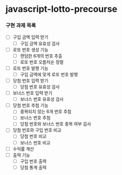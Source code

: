 # javascript-lotto-precourse

### 구현 과제 목록

- [ ] 구입 금액 입력 받기
  - [ ] 구입 금액 유효성 검사
        <br />
- [ ] 로또 번호 생성 기능
  - [ ] 랜덤한 6개의 번호 추출
  - [ ] 로또 번호 오름차순 정렬
        <br />
- [ ] 로또 번호 발행 기능
  - [ ] 구입 금액에 맞게 로또 번호 발행
        <br />
- [ ] 당첨 번호 입력 받기
  - [ ] 당첨 번호 유효성 검사
        <br />
- [ ] 보너스 번호 입력 받기
  - [ ] 보너스 번호 유효성 검사
        <br />
- [ ] 당첨 번호 추첨 기능
  - [ ] 중복되지 않는 6개 번호 추첨
  - [ ] 보너스 번호 추첨
  - [ ] 당첨 번호와 보너스 번호 중복 여부 검사
        <br />
- [ ] 당첨 번호와 구입 번호 비교
  - [ ] 당첨 번호 비교
  - [ ] 보너스 번호 비교
        <br />
- [ ] 수익률 계산
      <br />
- [ ] 출력 기능
  - [ ] 구입 번호 출력
  - [ ] 당첨 통계 출력
